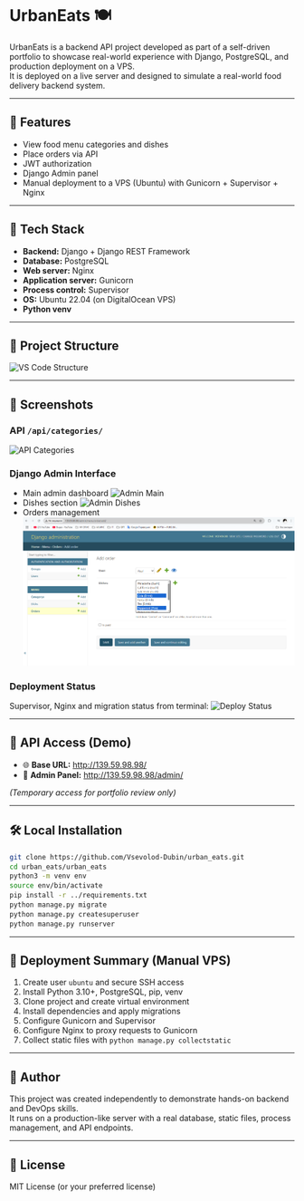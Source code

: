 # UrbanEats 🍽️

UrbanEats is a backend API project developed as part of a self-driven portfolio to showcase real-world experience with Django, PostgreSQL, and production deployment on a VPS.  
It is deployed on a live server and designed to simulate a real-world food delivery backend system.

---

## 🚀 Features

- View food menu categories and dishes
- Place orders via API
- JWT authorization
- Django Admin panel
- Manual deployment to a VPS (Ubuntu) with Gunicorn + Supervisor + Nginx

---

## 🔧 Tech Stack

- **Backend:** Django + Django REST Framework
- **Database:** PostgreSQL
- **Web server:** Nginx
- **Application server:** Gunicorn
- **Process control:** Supervisor
- **OS:** Ubuntu 22.04 (on DigitalOcean VPS)
- **Python venv**

---

## 📂 Project Structure

![VS Code Structure](screenshots/vs_code_structure.png)

---

## 📸 Screenshots

### API `/api/categories/`
![API Categories](screenshots/api_categories.png)

### Django Admin Interface
- Main admin dashboard
  ![Admin Main](screenshots/admin_main.png)
- Dishes section
  ![Admin Dishes](screenshots/admin_dishs.png)
- Orders management
  ![Orders](screenshots/5_orders.png)

### Deployment Status
Supervisor, Nginx and migration status from terminal:
![Deploy Status](screenshots/deploy_status.png)

---

## 🧪 API Access (Demo)

- 🌐 **Base URL:** http://139.59.98.98/
- 🔐 **Admin Panel:** http://139.59.98.98/admin/

_(Temporary access for portfolio review only)_

---

## 🛠️ Local Installation

```bash
git clone https://github.com/Vsevolod-Dubin/urban_eats.git
cd urban_eats/urban_eats
python3 -m venv env
source env/bin/activate
pip install -r ../requirements.txt
python manage.py migrate
python manage.py createsuperuser
python manage.py runserver
```

---

## 🔐 Deployment Summary (Manual VPS)

1. Create user `ubuntu` and secure SSH access
2. Install Python 3.10+, PostgreSQL, pip, venv
3. Clone project and create virtual environment
4. Install dependencies and apply migrations
5. Configure Gunicorn and Supervisor
6. Configure Nginx to proxy requests to Gunicorn
7. Collect static files with `python manage.py collectstatic`

---

## 🧾 Author

This project was created independently to demonstrate hands-on backend and DevOps skills.  
It runs on a production-like server with a real database, static files, process management, and API endpoints.

---

## 📄 License

MIT License (or your preferred license)
